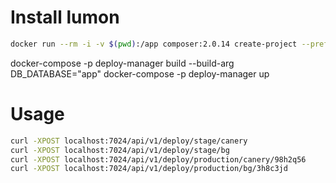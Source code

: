 
# Install lumon

```bash
docker run --rm -i -v $(pwd):/app composer:2.0.14 create-project --prefer-dist laravel/lumen deployment-server
```

docker-compose -p deploy-manager build --build-arg DB_DATABASE="app" 
docker-compose -p deploy-manager up


# Usage

```bash
curl -XPOST localhost:7024/api/v1/deploy/stage/canery
curl -XPOST localhost:7024/api/v1/deploy/stage/bg
curl -XPOST localhost:7024/api/v1/deploy/production/canery/98h2q56
curl -XPOST localhost:7024/api/v1/deploy/production/bg/3h8c3jd
```